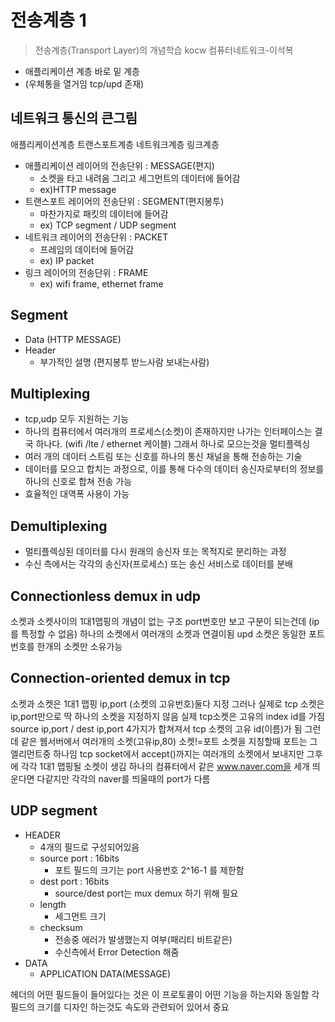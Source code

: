 # 전송계층 1
> 전송계층(Transport Layer)의 개념학습
> kocw 컴퓨터네트워크-이석복

- 애플리케이션 계층 바로 밑 계층
- (우체통을 열거임 tcp/upd 존재)

## 네트워크 통신의 큰그림
애플리케이션계층
트랜스포트계층
네트워크계층
링크계층


- 애플리케이션 레이어의 전송단위 : MESSAGE(편지)
	- 소켓을 타고 내려옴 그리고 세그먼트의 데이터에 들어감
	- ex)HTTP message
- 트랜스포트 레이어의 전송단위 : SEGMENT(편지봉투)
	- 마찬가지로 패킷의 데이터에 들어감
	- ex) TCP segment / UDP segment
- 네트워크 레이어의 전송단위 : PACKET
	- 프레임의 데이터에 들어감
	- ex) IP packet
- 링크 레이어의 전송단위 : FRAME
	- ex) wifi frame, ethernet frame
## Segment
- Data (HTTP MESSAGE)
- Header
	- 부가적인 설명 (편지봉투 받느사람 보내는사람)

## Multiplexing
- tcp,udp 모두 지원하는 기능
- 하나의 컴퓨터에서 여러개의 프로세스(소켓)이 존재하지만 나가는 인터페이스는 결국 하나다. (wifi /lte / ethernet 케이블) 그래서 하나로 모으는것을 멀티플렉싱
- 여러 개의 데이터 스트림 또는 신호를 하나의 통신 채널을 통해 전송하는 기술
- 데이터를 모으고 합치는 과정으로, 이를 통해 다수의 데이터 송신자로부터의 정보를 하나의 신호로 합쳐 전송 가능
- 효율적인 대역폭 사용이 가능
## Demultiplexing
- 멀티플렉싱된 데이터를 다시 원래의 송신자 또는 목적지로 분리하는 과정
- 수신 측에서는 각각의 송신자(프로세스) 또는 송신 서비스로 데이터를 분배

## Connectionless demux in udp
소켓과 소켓사이의 1대1맵핑의 개념이 없는 구조
port번호만 보고 구분이 되는건데 (ip를 특정할 수 없음)
하나의 소켓에서 여러개의 소켓과 연결이됨
upd 소켓은 동일한 포트번호를 한개의 소켓만 소유가능

## Connection-oriented demux in tcp
소켓과 소켓은 1대1 맵핑 
ip,port (소켓의 고유번호)둘다 지정 
그러나 실제로 tcp 소켓은 ip,port만으로 딱 하나의 소켓을 지정하지 않음 
실제 tcp소켓은 고유의 index id를 가짐
source ip,port / dest ip,port 4가지가 합쳐져서 tcp 소켓의 고유 id(이름)가 됨
그런데 같은 웹서버에서 여러개의 소켓(고유ip,80)
소켓!=포트
소켓을 지칭할때 포트는 그 엘리먼트중 하나임
tcp socket에서 accept()까지는 여러개의 소켓에서 보내지만 그후에 각각 1대1 맵핑될 소켓이 생김
하나의 컴퓨터에서 같은 www.naver.com을 세개 띄운다면
다같지만 각각의 naver를 띄울때의 port가 다름

## UDP segment
- HEADER
	- 4개의 필드로 구성되어있음
	- source port : 16bits
		- 포트 필드의 크기는 port 사용번호 2^16-1 를 제한함
	- dest port : 16bits
		- source/dest port는 mux demux 하기 위해 필요
	- length
		- 세그먼트 크기
	- checksum
		- 전송중 에러가 발생했는지 여부(패리티 비트같은)
		- 수신측에서 Error Detection 해줌
- DATA
	- APPLICATION DATA(MESSAGE)

헤더의 어떤 필드들이 들어있다는 것은 이 프로토콜이 어떤 기능을 하는지와 동일함
각 필드의 크기를 디자인 하는것도 속도와 관련되어 있어서 중요
